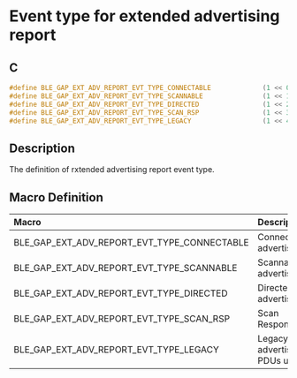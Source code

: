 # Event type for extended advertising report

## C

```c
#define BLE_GAP_EXT_ADV_REPORT_EVT_TYPE_CONNECTABLE             (1 << 0)
#define BLE_GAP_EXT_ADV_REPORT_EVT_TYPE_SCANNABLE               (1 << 1)
#define BLE_GAP_EXT_ADV_REPORT_EVT_TYPE_DIRECTED                (1 << 2)
#define BLE_GAP_EXT_ADV_REPORT_EVT_TYPE_SCAN_RSP                (1 << 3)
#define BLE_GAP_EXT_ADV_REPORT_EVT_TYPE_LEGACY                  (1 << 4)
```

## Description

The definition of rxtended advertising report event type.

## Macro Definition

|Macro|Description|
|:---|:---|
|BLE_GAP_EXT_ADV_REPORT_EVT_TYPE_CONNECTABLE|Connectable advertising.|
|BLE_GAP_EXT_ADV_REPORT_EVT_TYPE_SCANNABLE|Scannable advertising.|
|BLE_GAP_EXT_ADV_REPORT_EVT_TYPE_DIRECTED|Directed advertising.|
|BLE_GAP_EXT_ADV_REPORT_EVT_TYPE_SCAN_RSP|Scan Response.|
|BLE_GAP_EXT_ADV_REPORT_EVT_TYPE_LEGACY|Legacy advertising PDUs used.|
